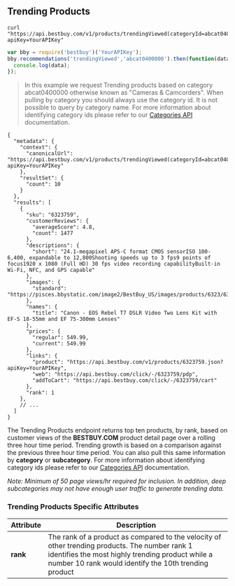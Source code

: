 ## Trending Products
```shell
curl "https://api.bestbuy.com/v1/products/trendingViewed(categoryId=abcat0400000)?apiKey=YourAPIKey"
```
```javascript
var bby = require('bestbuy')('YourAPIKey');
bby.recommendations('trendingViewed','abcat0400000').then(function(data){
  console.log(data);
});
```

> In this example we request Trending products based on category abcat0400000 otherwise known as "Cameras & Camcorders". When pulling by category you should always use the category id. It is not possible to query by category name. For more information about identifying category ids please refer to our [Categories API](#categories-api) documentation.

```json-doc
{
  "metadata": {
    "context": {
      "canonicalUrl": "https://api.bestbuy.com/v1/products/trendingViewed(categoryId=abcat0400000)?apiKey=YourAPIKey"
    },
    "resultSet": {
      "count": 10
    }
  },
  "results": [
    {
      "sku": "6323759",
      "customerReviews": {
        "averageScore": 4.8,
        "count": 1477
      },
      "descriptions": {
        "short": "24.1-megapixel APS-C format CMOS sensorISO 100-6,400, expandable to 12,800Shooting speeds up to 3 fps9 points of focus1920 x 1080 (Full HD) 30 fps video recording capabilityBuilt-in Wi-Fi, NFC, and GPS capable"
      },
      "images": {
        "standard": "https://pisces.bbystatic.com/image2/BestBuy_US/images/products/6323/6323759_sa.jpg"
      },
      "names": {
        "title": "Canon - EOS Rebel T7 DSLR Video Two Lens Kit with EF-S 18-55mm and EF 75-300mm Lenses"
      },
      "prices": {
        "regular": 549.99,
        "current": 549.99
      },
      "links": {
        "product": "https://api.bestbuy.com/v1/products/6323759.json?apiKey=YourAPIKey",
        "web": "https://api.bestbuy.com/click/-/6323759/pdp",
        "addToCart": "https://api.bestbuy.com/click/-/6323759/cart"
      },
      "rank": 1
    },
    // ...
  ]
}

```

The Trending Products endpoint returns top ten products, by rank, based on customer views of the **BESTBUY.COM** product detail page over a rolling three hour time period. Trending growth is based on a comparison against the previous three hour time period. You can also pull this same information by **category** or **subcategory**. For more information about identifying category ids please refer to our [Categories API](#categories-api) documentation.

*Note: Minimum of 50 page views/hr required for inclusion. In addition, deep subcategories may not have enough user traffic to generate trending data.*

### Trending Products Specific Attributes

Attribute | Description
--------- | -----------
**rank** | The rank of a product as compared to the velocity of other trending products. The number rank 1 identifies the most highly trending product while a number 10 rank would identify the 10th trending product